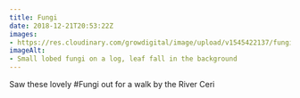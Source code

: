 ```yaml
---
title: Fungi
date: 2018-12-21T20:53:22Z
images: 
- https://res.cloudinary.com/growdigital/image/upload/v1545422137/fungi-B034E1E0.jpg
imageAlt: 
- Small lobed fungi on a log, leaf fall in the background
---
```


Saw these lovely #Fungi out for a walk by the River Ceri
